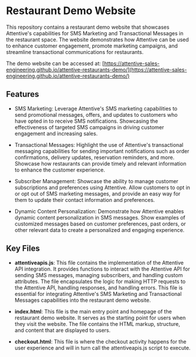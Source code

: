 # Restaurant Demo Website

This repository contains a restaurant demo website that showcases Attentive's capabilities for SMS Marketing and Transactional Messages in the restaurant space. The website demonstrates how Attentive can be used to enhance customer engagement, promote marketing campaigns, and streamline transactional communications for restaurants.

The demo website can be accessed at: [https://attentive-sales-engineering.github.io/attentive-restaurants-demo/](https://attentive-sales-engineering.github.io/attentive-restaurants-demo/)


## Features

- SMS Marketing: Leverage Attentive's SMS marketing capabilities to send promotional messages, offers, and updates to customers who have opted in to receive SMS notifications. Showcasing the effectiveness of targeted SMS campaigns in driving customer engagement and increasing sales.

- Transactional Messages: Highlight the use of Attentive's transactional messaging capabilities for sending important notifications such as order confirmations, delivery updates, reservation reminders, and more. Showcase how restaurants can provide timely and relevant information to enhance the customer experience.

- Subscriber Management: Showcase the ability to manage customer subscriptions and preferences using Attentive. Allow customers to opt in or opt out of SMS marketing messages, and provide an easy way for them to update their contact information and preferences.

- Dynamic Content Personalization: Demonstrate how Attentive enables dynamic content personalization in SMS messages. Show examples of customized messages based on customer preferences, past orders, or other relevant data to create a personalized and engaging experience.

## Key Files

- **attentiveapis.js**: This file contains the implementation of the Attentive API integration. It provides functions to interact with the Attentive API for sending SMS messages, managing subscribers, and handling custom attributes. The file encapsulates the logic for making HTTP requests to the Attentive API, handling responses, and handling errors. This file is essential for integrating Attentive's SMS Marketing and Transactional Messages capabilities into the restaurant demo website.

- **index.html**: This file is the main entry point and homepage of the restaurant demo website. It serves as the starting point for users when they visit the website. The file contains the HTML markup, structure, and content that are displayed to users.

- **checkout.html**: This file is where the checkout activity happens for the user experience and will in turn call the attentiveapis.js script to execute.

